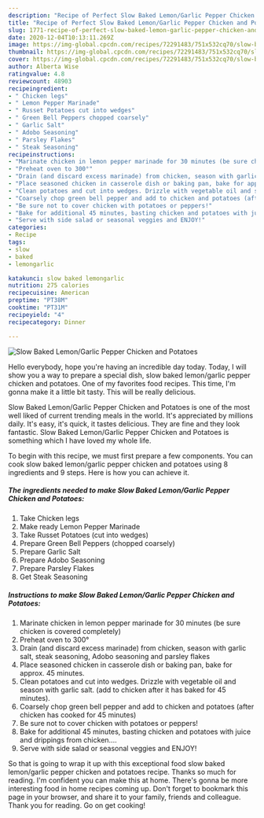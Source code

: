 ```yaml
---
description: "Recipe of Perfect Slow Baked Lemon/Garlic Pepper Chicken and Potatoes"
title: "Recipe of Perfect Slow Baked Lemon/Garlic Pepper Chicken and Potatoes"
slug: 1771-recipe-of-perfect-slow-baked-lemon-garlic-pepper-chicken-and-potatoes
date: 2020-12-04T10:13:11.269Z
image: https://img-global.cpcdn.com/recipes/72291483/751x532cq70/slow-baked-lemongarlic-pepper-chicken-and-potatoes-recipe-main-photo.jpg
thumbnail: https://img-global.cpcdn.com/recipes/72291483/751x532cq70/slow-baked-lemongarlic-pepper-chicken-and-potatoes-recipe-main-photo.jpg
cover: https://img-global.cpcdn.com/recipes/72291483/751x532cq70/slow-baked-lemongarlic-pepper-chicken-and-potatoes-recipe-main-photo.jpg
author: Alberta Wise
ratingvalue: 4.8
reviewcount: 48903
recipeingredient:
- " Chicken legs"
- " Lemon Pepper Marinade"
- " Russet Potatoes cut into wedges"
- " Green Bell Peppers chopped coarsely"
- " Garlic Salt"
- " Adobo Seasoning"
- " Parsley Flakes"
- " Steak Seasoning"
recipeinstructions:
- "Marinate chicken in lemon pepper marinade for 30 minutes (be sure chicken is covered completely)"
- "Preheat oven to 300°"
- "Drain (and discard excess marinade) from chicken, season with garlic salt, steak seasoning, Adobo seasoning and parsley flakes"
- "Place seasoned chicken in casserole dish or baking pan, bake for approx. 45 minutes."
- "Clean potatoes and cut into wedges. Drizzle with vegetable oil and season with garlic salt. (add to chicken after it has baked for 45 minutes)."
- "Coarsely chop green bell pepper and add to chicken and potatoes (after chicken has cooked for 45 minutes)"
- "Be sure not to cover chicken with potatoes or peppers!"
- "Bake for additional 45 minutes, basting chicken and potatoes with juice and drippings from chicken...."
- "Serve with side salad or seasonal veggies and ENJOY!"
categories:
- Recipe
tags:
- slow
- baked
- lemongarlic

katakunci: slow baked lemongarlic 
nutrition: 275 calories
recipecuisine: American
preptime: "PT38M"
cooktime: "PT31M"
recipeyield: "4"
recipecategory: Dinner

---
```



![Slow Baked Lemon/Garlic Pepper Chicken and Potatoes](https://img-global.cpcdn.com/recipes/72291483/751x532cq70/slow-baked-lemongarlic-pepper-chicken-and-potatoes-recipe-main-photo.jpg)

Hello everybody, hope you're having an incredible day today. Today, I will show you a way to prepare a special dish, slow baked lemon/garlic pepper chicken and potatoes. One of my favorites food recipes. This time, I'm gonna make it a little bit tasty. This will be really delicious.



Slow Baked Lemon/Garlic Pepper Chicken and Potatoes is one of the most well liked of current trending meals in the world. It's appreciated by millions daily. It's easy, it's quick, it tastes delicious. They are fine and they look fantastic. Slow Baked Lemon/Garlic Pepper Chicken and Potatoes is something which I have loved my whole life.


To begin with this recipe, we must first prepare a few components. You can cook slow baked lemon/garlic pepper chicken and potatoes using 8 ingredients and 9 steps. Here is how you can achieve it.

<!--inarticleads1-->

##### The ingredients needed to make Slow Baked Lemon/Garlic Pepper Chicken and Potatoes:

1. Take  Chicken legs
1. Make ready  Lemon Pepper Marinade
1. Take  Russet Potatoes (cut into wedges)
1. Prepare  Green Bell Peppers (chopped coarsely)
1. Prepare  Garlic Salt
1. Prepare  Adobo Seasoning
1. Prepare  Parsley Flakes
1. Get  Steak Seasoning




<!--inarticleads2-->

##### Instructions to make Slow Baked Lemon/Garlic Pepper Chicken and Potatoes:

1. Marinate chicken in lemon pepper marinade for 30 minutes (be sure chicken is covered completely)
1. Preheat oven to 300°
1. Drain (and discard excess marinade) from chicken, season with garlic salt, steak seasoning, Adobo seasoning and parsley flakes
1. Place seasoned chicken in casserole dish or baking pan, bake for approx. 45 minutes.
1. Clean potatoes and cut into wedges. Drizzle with vegetable oil and season with garlic salt. (add to chicken after it has baked for 45 minutes).
1. Coarsely chop green bell pepper and add to chicken and potatoes (after chicken has cooked for 45 minutes)
1. Be sure not to cover chicken with potatoes or peppers!
1. Bake for additional 45 minutes, basting chicken and potatoes with juice and drippings from chicken....
1. Serve with side salad or seasonal veggies and ENJOY!




So that is going to wrap it up with this exceptional food slow baked lemon/garlic pepper chicken and potatoes recipe. Thanks so much for reading. I'm confident you can make this at home. There's gonna be more interesting food in home recipes coming up. Don't forget to bookmark this page in your browser, and share it to your family, friends and colleague. Thank you for reading. Go on get cooking!
